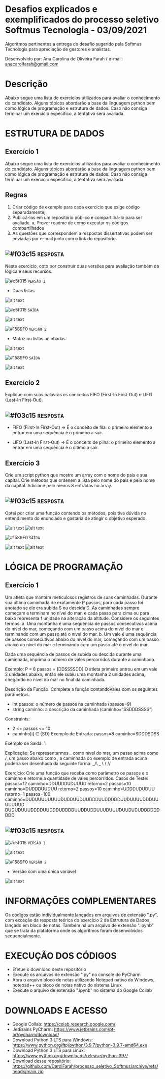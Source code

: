 # Desafios explicados e exemplificados do processo seletivo Softmus Tecnologia - 03/09/2021
Algoritmos pertinentes a entrega do desafio sugerido pela Softmus Tecnologia para apreciação de gestores e analistas.

Desenvolvido por: Ana Carolina de Oliveira Farah / e-mail: anacarolfarah@gmail.com

# Descrição
Abaixo segue uma lista de exercícios utilizados para avaliar o conhecimento do candidato.
Alguns tópicos abordarão a base da linguagem python bem como lógica de programação e
estrutura de dados.
Caso não consiga terminar um exercício específico, a tentativa será avaliada.

# ESTRUTURA DE DADOS

## Exercício 1
Abaixo segue uma lista de exercícios utilizados para avaliar o conhecimento do candidato.
Alguns tópicos abordarão a base da linguagem python bem como lógica de programação e
estrutura de dados.
Caso não consiga terminar um exercício específico, a tentativa será avaliada.

## Regras
1. Criar código de exemplo para cada exercício que exige código separadamente;
2. Publicá-los em um repositório público e compartilhá-lo para ser avaliado.
a. Prover readme de como executar os códigos compartilhados
3. As questões que correspondem a respostas dissertativas podem ser enviadas por
e-mail junto com o link do repositório.

## ![#f03c15](https://via.placeholder.com/15/f03c15/000000?text=+) `RESPOSTA`
Neste exercício, opto por construir duas versões para avaliação também da lógica e seus recursos.

![#c5f015](https://via.placeholder.com/15/1589F0/000000?text=+) `VERSÃO 1`
- Duas listas

![alt text](https://i.imgur.com/DDGKpwA.png)

![#c5f015](https://via.placeholder.com/15/1589F0/000000?text=+) `SAÍDA`

![alt text](https://i.imgur.com/X6OolPa.png)

![#1589F0](https://via.placeholder.com/15/c5f015/000000?text=+) `VERSÃO 2`
- Matriz ou listas aninhadas

![alt text](https://i.imgur.com/IAClP7K.png)

![#1589F0](https://via.placeholder.com/15/c5f015/000000?text=+) `SAÍDA`

![alt text](https://i.imgur.com/Nvzfn8A.png)

## Exercício 2
Explique com suas palavras os conceitos FIFO (First-In First-Out) e LIFO (Last-In
First-Out).

## ![#f03c15](https://via.placeholder.com/15/f03c15/000000?text=+) `RESPOSTA`
- FIFO (First-In First-Out) => É o conceito de fila: o primeiro elemento a entrar em uma sequência é o primeiro a sair.

- LIFO (Last-In First-Out) => É o conceito de pilha: o primeiro elemento a entrar em uma sequência é o último a sair.

## Exercício 3
Crie um script python que mostre um array com o nome do país e sua capital. Crie
métodos que ordenem a lista pelo nome do país e pelo nome da capital. Adicione
pelo menos 8 entradas no array.

## ![#f03c15](https://via.placeholder.com/15/f03c15/000000?text=+) `RESPOSTA`
Optei por criar uma função contendo os métodos, pois tive dúvida no entendimento do enunciado e gostaria de atingir o objetivo esperado.

![alt text](https://i.imgur.com/PCPoCAu.gif)
![alt text](https://i.imgur.com/FCW0COc.png)

![#1589F0](https://via.placeholder.com/15/c5f015/000000?text=+) `SAÍDA`

![alt text](https://i.imgur.com/0HiFIvK.gif)
![alt text](https://i.imgur.com/daF1GQF.png)

# LÓGICA DE PROGRAMAÇÃO

## Exercício 1
Um atleta que mantém meticulosos registros de suas caminhadas. Durante sua
última caminhada de exatamente P passos, para cada passo foi anotado se ele era
subida S ou descida D. As caminhadas sempre começam e terminam no nível do
mar, e cada passo para cima ou para baixo representa 1 unidade na alteração da
altitude. Considere os seguintes termos:
a. Uma montanha é uma sequência de passos consecutivos acima do nível do
mar, começando com um passo acima do nível do mar e terminando com um
passo até o nível do mar.
b. Um vale é uma sequência de passos consecutivos abaixo do nível do mar,
começando com um passo abaixo do nível do mar e terminando com um
passo até o nível do mar.

Dada uma sequência de passos de subida ou descida durante uma caminhada,
imprima o número de vales percorridos durante a caminhada.

Exemplo:
P = 8 passos = [DDSSSSDD]
O atleta primeiro entrou em um vale 2 unidades abaixo, então ele subiu uma
montanha 2 unidades acima, chegando no nível do mar no final da caminhada.

Descrição da Função:
Complete a função contandoVales com os seguintes parâmetros:
- int passos: o número de passos na caminhada (passos=9)
- string caminho: a descrição da caminhada (caminho=“SSDDDSSSS”)

Constraints:
- 2 <= passos <= 10
- caminho[i] ∈ {SD}
Exemplo de Entrada:
passos=8
caminho=SDDDSDSS

Exemplo de Saída:
1

Explicação:
Se representarmos _ como nível do mar, um passo acima como /, um passo abaixo
como \, a caminhada do exemplo de entrada acima poderia ser desenhada da seguinte
forma:
_/\ _
\ /
\/\/

Exercício:
Crie uma função que receba como parâmetro os passos e o caminho e retorne a
quantidade de vales percorridos.
Casos de Teste:
passos=12
caminho=DDUUDDUDUUUD
retorno=2
passos=10
caminho=DUDDDUUDUU
retorno=2
passos=10
caminho=UDDDUDUDUU
retorno=1
passos=100
caminho=DUDUUUUUUUUDUDDUUDUUDDDUUDDDDDUUDUUUUDDDUUUUUUUD
DUDUDUUUDDDDUUDDDUDDDDUUDDUDDUUUDUUUDUUDUDUDDDDDDDDD

## ![#f03c15](https://via.placeholder.com/15/f03c15/000000?text=+) `RESPOSTA`

![#c5f015](https://via.placeholder.com/15/1589F0/000000?text=+) `VERSÃO 1`

![alt text](https://i.imgur.com/VNhjp9I.png)

![#1589F0](https://via.placeholder.com/15/c5f015/000000?text=+) `VERSÃO 2`
- Versão com uma única variável

![alt text](https://i.imgur.com/gVecnDU.png)

# INFORMAÇÕES COMPLEMENTARES 

Os códigos estão individualmente lançados em arquivos de extensão ".py", com exceção da resposta teórica do exercício 2 de Estrutura de Dados, lançado em bloco de notas. Também há um arquivo de extensão ".ipynb" que se trata da plataforma onde os algoritmos foram desenvolvidos sequencialmente.

# EXECUÇÃO DOS CÓDIGOS

- Efetue o download deste repositório
- Execute os arquivos de extensão ".py" no console do PyCharm
- Abra o arquivo bloco de notas utilizando Notepad nativo do Windows, notepad++ ou bloco de notas nativo do sistema Linux
- Execute o arquivo de extensão ".ipynb" no sistema do Google Collab

# DOWNLOADS E ACESSO

- Google Collab: https://colab.research.google.com/
- JetBrains PyCharm: https://www.jetbrains.com/pt-br/pycharm/download/
- Download Python 3 LTS para Windows: https://www.python.org/ftp/python/3.9.7/python-3.9.7-amd64.exe
- Download Python 3 LTS para Linux: https://www.python.org/downloads/release/python-397/
- Download desse repositório: https://github.com/CarolFarah/processo_seletivo_Softmus/archive/refs/heads/main.zip
